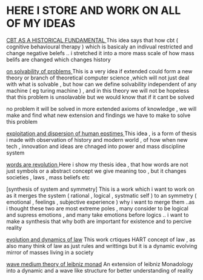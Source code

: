 # HERE I STORE AND WORK ON ALL OF MY IDEAS 


[CBT AS A HISTORICAL FUNDAMENTAL ](https://github.com/1Nullnet/1Nullnet.github.io/blob/ideas/my%20ideas/cbt%20and%20history.md) This idea says that how cbt ( cognitive behavioural therapy ) which is basicaly an indivual restricted and change negative belefs .. i stretched
 it into a more mass scale of how mass belifs are changed which changes history 


 
[on solvability of problems ](https://github.com/1Nullnet/1Nullnet.github.io/blob/ideas/my%20ideas/ON%20SOLVABILITY%20OF%20PROBLEMS%20.md) This is a very idea if extended could form a new theory or branch of theoretical computer science ,which will not just deal with what is solvable , but how can we define solvability independent of any machine ( eg turing machine ) , and in this theory we will not be hopeless that this problem is unsolavable but we would know that if it cant be solved 


no problem it will be solved in more extended axioms of knowledge , we will make and find what new extension and findings we have to make to solve this problem


[exploitation and dispersion of human epstimes ](https://github.com/1Nullnet/1Nullnet.github.io/blob/ideas/my%20ideas/EXPLOITATION%20AND%20DISPERSION%20OF%20HUMAN%20EPISTEMES%20.md) This idea , is a form of thesis i made with observation of history and modern world , of how when new tech , innovation and ideas are chnaged into power and mass discipline system 



[words are revolution ](https://github.com/1Nullnet/1Nullnet.github.io/blob/ideas/my%20ideas/WORDS%20ARE%20REVOLUTION%20.md)  Here i show my thesis idea , that how words are not just symbols or a abstract concept we give meaning too , but it changes societies , laws , mass beliefs etc 


[synthesis of system and symmetry] This is a work which i want to work on as it merges the system ( rational , logical , systmatic self ) to an symmetry ( emotional , feelings , subjective experience ) why i want to merge them ..as i thought these two are most extreme poles , many consider to be logical and supress emotions , and many take emotions before logics .. i want to make a synthesis that why both are important for existence and to percive reality 


[evolution and dynamics of law](https://github.com/1Nullnet/1Nullnet.github.io/blob/ideas/my%20ideas/DYNAMICS%20OF%20LAW%20AND%20EVOLUTION%20.md) This work crtiques HART  concept of law , as also many think of law as just rules and writtings but it is a dynamic evolving mirror of masses living in a society 


[wave medium theory of leibniz monad](https://github.com/1Nullnet/1Nullnet.github.io/blob/ideas/my%20ideas/wave%20medium%20and%20LEIBNIZ%20MONADS.md) An extension of leibniz Monadology into a dynamic and a wave like structure for better understanding of reality
